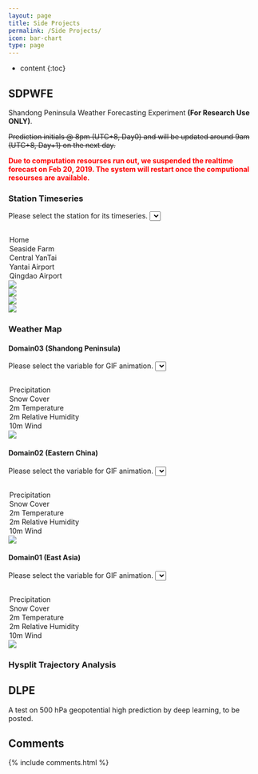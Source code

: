 ```yaml
---
layout: page
title: Side Projects 
permalink: /Side Projects/
icon: bar-chart 
type: page
---
```


<script type="text/javascript">
    function change_gif03(selectObj) {
        var img_obj = document.getElementById("mapimg03");
        var slc_obj = document.getElementById("select03");
        var opt_value = selectObj.value;
        
        switch (opt_value){
            case "precip03":
                img_obj.innerHTML='<img src="https://raw.githubusercontent.com/Novarizark/wrf-sdpwfe/master/fig/precip.gif?'+ (new Date().getTime())+'"/>';
                break;
            case "snow_cover03":
                img_obj.innerHTML='<img src="https://raw.githubusercontent.com/Novarizark/wrf-sdpwfe/master/fig/snow-cover.gif?'+ (new Date().getTime())+'"/>';
                break;
            case "t2m03":
                img_obj.innerHTML='<img src="https://raw.githubusercontent.com/Novarizark/wrf-sdpwfe/master/fig/T2m.gif?'+ (new Date().getTime())+'"/>';
                break;
            case "rh2m03":
                img_obj.innerHTML='<img src="https://raw.githubusercontent.com/Novarizark/wrf-sdpwfe/master/fig/RH2m.gif?'+ (new Date().getTime())+'"/>';
                break;
            case "wind03":
                img_obj.innerHTML='<img src="https://raw.githubusercontent.com/Novarizark/wrf-sdpwfe/master/fig/Wind10m.gif?'+ (new Date().getTime())+'"/>';
                break;
        }
    }
    function change_gif02(selectObj) {
        var img_obj = document.getElementById("mapimg02");
        var slc_obj = document.getElementById("select02");
        var opt_value = selectObj.value;
        
        switch (opt_value){
            case "precip02":
                img_obj.innerHTML='<img src="https://raw.githubusercontent.com/Novarizark/wrf-sdpwfe/master/fig/d02_precip.gif?'+ (new Date().getTime())+'"/>';
                break;
            case "snow_cover02":
                img_obj.innerHTML='<img src="https://raw.githubusercontent.com/Novarizark/wrf-sdpwfe/master/fig/d02_snow-cover.gif?'+ (new Date().getTime())+'"/>';
                break;
            case "t2m02":
                img_obj.innerHTML='<img src="https://raw.githubusercontent.com/Novarizark/wrf-sdpwfe/master/fig/d02_T2m.gif?'+ (new Date().getTime())+'"/>';
                break;
            case "rh2m02":
                img_obj.innerHTML='<img src="https://raw.githubusercontent.com/Novarizark/wrf-sdpwfe/master/fig/d02_RH2m.gif?'+ (new Date().getTime())+'"/>';
                break;
            case "wind02":
                img_obj.innerHTML='<img src="https://raw.githubusercontent.com/Novarizark/wrf-sdpwfe/master/fig/d02_Wind10m.gif?'+ (new Date().getTime())+'"/>';
                break;
        }
    }
    function change_gif01(selectObj) {
        var img_obj = document.getElementById("mapimg01");
        var slc_obj = document.getElementById("select01");
        var opt_value = selectObj.value;
        
        switch (opt_value){
            case "precip01":
                img_obj.innerHTML='<img src="https://raw.githubusercontent.com/Novarizark/wrf-sdpwfe/master/fig/d01_precip.gif?'+ (new Date().getTime())+'"/>';
                break;
            case "snow_cover01":
                img_obj.innerHTML='<img src="https://raw.githubusercontent.com/Novarizark/wrf-sdpwfe/master/fig/d01_snow-cover.gif?'+ (new Date().getTime())+'"/>';
                break;
            case "t2m01":
                img_obj.innerHTML='<img src="https://raw.githubusercontent.com/Novarizark/wrf-sdpwfe/master/fig/d01_T2m.gif?'+ (new Date().getTime())+'"/>';
                break;
            case "rh2m01":
                img_obj.innerHTML='<img src="https://raw.githubusercontent.com/Novarizark/wrf-sdpwfe/master/fig/d01_RH2m.gif?'+ (new Date().getTime())+'"/>';
                break;
            case "wind01":
                img_obj.innerHTML='<img src="https://raw.githubusercontent.com/Novarizark/wrf-sdpwfe/master/fig/d01_Wind10m.gif?'+ (new Date().getTime())+'"/>';
                break;
        }
    }
       
</script>




* content
{:toc}
## SDPWFE  
Shandong Peninsula Weather Forecasting Experiment **(For Research Use ONLY)**.

~~Prediction initials @ 8pm (UTC+8, Day0) and will be updated around 9am (UTC+8, Day+1) on the next day.~~

<font color="red"><b>Due to computation resourses run out, we suspended the realtime forecast on Feb 20, 2019. The system will restart once the computional resourses are available.</b></font>
### Station Timeseries
Please select the station for its timeseries.
<select style="margin-bottom: 15px" id="select_ts" onchange="change_png(this)">
  <option value="home">Home</option>
  <option value="seaside">Seaside Farm</option>
  <option value="central">Central YanTai</option>
  <option value="yt_air">Yantai Airport</option>
  <option value="qd_air">Qingdao Airport</option> 
</select>
<div id="cloud_img"><img src="https://raw.githubusercontent.com/Novarizark/wrf-sdpwfe/master/fig/cloud-profile-home.png?{{ site.time }}" /></div>
<div id="profile_img"><img src="https://raw.githubusercontent.com/Novarizark/wrf-sdpwfe/master/fig/profile-home.png?{{ site.time }}" /></div>
<div id="t2m_img"><img src="https://raw.githubusercontent.com/Novarizark/wrf-sdpwfe/master/fig/T2m-home.png?{{ site.time }}" /></div>
<div id="wind_img"><img src="https://raw.githubusercontent.com/Novarizark/wrf-sdpwfe/master/fig/Wind10m-home.png?{{ site.time }}" /></div>

### Weather Map
#### Domain03 (Shandong Peninsula)
Please select the variable for GIF animation.
<select style="margin-bottom: 15px" id="select03" onchange="change_gif03(this)">
  <option value="precip03">Precipitation</option>
  <option value="snow_cover03">Snow Cover</option>
  <option value="t2m03">2m Temperature</option>
  <option value="rh2m03">2m Relative Humidity</option>
  <option value="wind03">10m Wind</option> 
</select>
<div id="mapimg03"><img src="https://raw.githubusercontent.com/Novarizark/wrf-sdpwfe/master/fig/precip.gif" /></div>

#### Domain02 (Eastern China)
Please select the variable for GIF animation.
<select style="margin-bottom: 15px" id="select02" onchange="change_gif02(this)">
  <option value="precip02">Precipitation</option>
  <option value="snow_cover02">Snow Cover</option>
  <option value="t2m02">2m Temperature</option>
  <option value="rh2m02">2m Relative Humidity</option>
  <option value="wind02">10m Wind</option> 
</select>
<div id="mapimg02"><img src="https://raw.githubusercontent.com/Novarizark/wrf-sdpwfe/master/fig/d02_precip.gif" /></div>

#### Domain01 (East Asia)
Please select the variable for GIF animation.
<select style="margin-bottom: 15px" id="select01" onchange="change_gif01(this)">
  <option value="precip01">Precipitation</option>
  <option value="snow_cover01">Snow Cover</option>
  <option value="t2m01">2m Temperature</option>
  <option value="rh2m01">2m Relative Humidity</option>
  <option value="wind01">10m Wind</option> 
</select>
<div id="mapimg01"><img src="https://raw.githubusercontent.com/Novarizark/wrf-sdpwfe/master/fig/d01_precip.gif" /></div>

### Hysplit Trajectory Analysis

## DLPE
A test on 500 hPa geopotential high prediction by deep learning, to be posted.

## Comments

{% include comments.html %}

